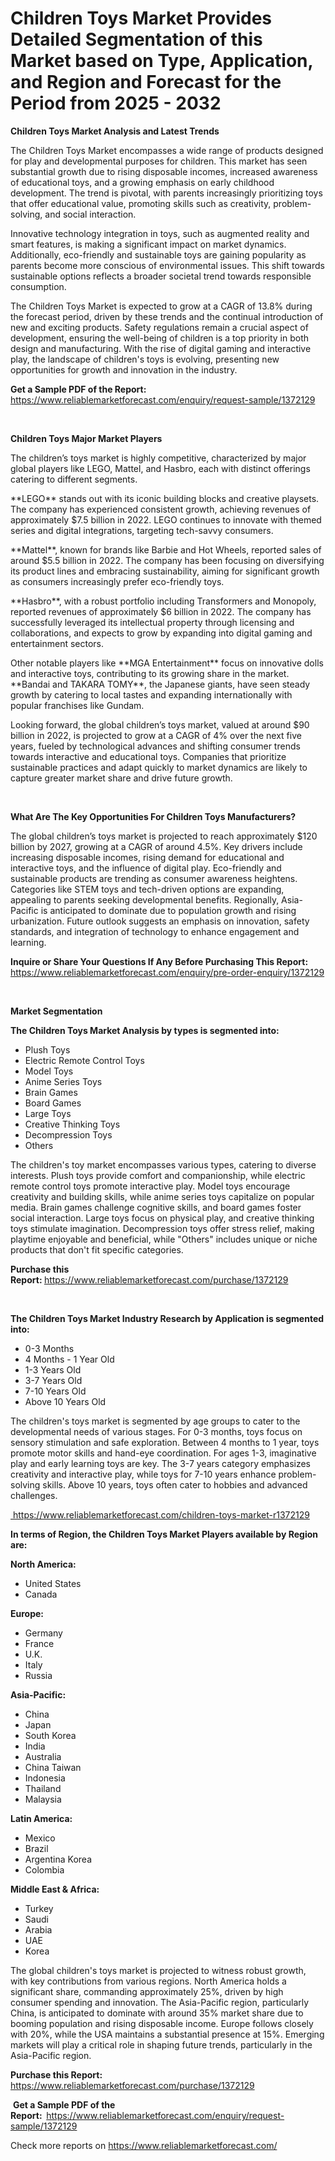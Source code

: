 <p><h1>Children Toys Market Provides Detailed Segmentation of this Market based on Type, Application, and Region and Forecast for the Period from 2025 - 2032</h1></p><p><strong>Children Toys Market Analysis and Latest Trends</strong></p>
<p><p>The Children Toys Market encompasses a wide range of products designed for play and developmental purposes for children. This market has seen substantial growth due to rising disposable incomes, increased awareness of educational toys, and a growing emphasis on early childhood development. The trend is pivotal, with parents increasingly prioritizing toys that offer educational value, promoting skills such as creativity, problem-solving, and social interaction.</p><p>Innovative technology integration in toys, such as augmented reality and smart features, is making a significant impact on market dynamics. Additionally, eco-friendly and sustainable toys are gaining popularity as parents become more conscious of environmental issues. This shift towards sustainable options reflects a broader societal trend towards responsible consumption.</p><p>The Children Toys Market is expected to grow at a CAGR of 13.8% during the forecast period, driven by these trends and the continual introduction of new and exciting products. Safety regulations remain a crucial aspect of development, ensuring the well-being of children is a top priority in both design and manufacturing. With the rise of digital gaming and interactive play, the landscape of children's toys is evolving, presenting new opportunities for growth and innovation in the industry.</p></p>
<p><strong>Get a Sample PDF of the Report:&nbsp;</strong> <a href="https://www.reliablemarketforecast.com/enquiry/request-sample/1372129?utm_campaign=3006&utm_medium=2&utm_source=Github&utm_content=ia&utm_term=22032025&utm_id=children-toys">https://www.reliablemarketforecast.com/enquiry/request-sample/1372129</a></p>
<p>&nbsp;</p>
<p><strong>Children Toys Major Market Players</strong></p>
<p><p>The children’s toys market is highly competitive, characterized by major global players like LEGO, Mattel, and Hasbro, each with distinct offerings catering to different segments. </p><p>**LEGO** stands out with its iconic building blocks and creative playsets. The company has experienced consistent growth, achieving revenues of approximately $7.5 billion in 2022. LEGO continues to innovate with themed series and digital integrations, targeting tech-savvy consumers.</p><p>**Mattel**, known for brands like Barbie and Hot Wheels, reported sales of around $5.5 billion in 2022. The company has been focusing on diversifying its product lines and embracing sustainability, aiming for significant growth as consumers increasingly prefer eco-friendly toys.</p><p>**Hasbro**, with a robust portfolio including Transformers and Monopoly, reported revenues of approximately $6 billion in 2022. The company has successfully leveraged its intellectual property through licensing and collaborations, and expects to grow by expanding into digital gaming and entertainment sectors.</p><p>Other notable players like **MGA Entertainment** focus on innovative dolls and interactive toys, contributing to its growing share in the market. **Bandai and TAKARA TOMY**, the Japanese giants, have seen steady growth by catering to local tastes and expanding internationally with popular franchises like Gundam.</p><p>Looking forward, the global children’s toys market, valued at around $90 billion in 2022, is projected to grow at a CAGR of 4% over the next five years, fueled by technological advances and shifting consumer trends towards interactive and educational toys. Companies that prioritize sustainable practices and adapt quickly to market dynamics are likely to capture greater market share and drive future growth.</p></p>
<p>&nbsp;</p>
<p><strong>What Are The Key Opportunities For Children Toys Manufacturers?</strong></p>
<p><p>The global children’s toys market is projected to reach approximately $120 billion by 2027, growing at a CAGR of around 4.5%. Key drivers include increasing disposable incomes, rising demand for educational and interactive toys, and the influence of digital play. Eco-friendly and sustainable products are trending as consumer awareness heightens. Categories like STEM toys and tech-driven options are expanding, appealing to parents seeking developmental benefits. Regionally, Asia-Pacific is anticipated to dominate due to population growth and rising urbanization. Future outlook suggests an emphasis on innovation, safety standards, and integration of technology to enhance engagement and learning.</p></p>
<p><strong>Inquire or Share Your Questions If Any Before Purchasing This Report:</strong> <a href="https://www.reliablemarketforecast.com/enquiry/pre-order-enquiry/1372129?utm_campaign=3006&utm_medium=2&utm_source=Github&utm_content=ia&utm_term=22032025&utm_id=children-toys">https://www.reliablemarketforecast.com/enquiry/pre-order-enquiry/1372129</a></p>
<p>&nbsp;</p>
<p><strong>Market Segmentation</strong></p>
<p><strong>The Children Toys Market Analysis by types is segmented into:</strong></p>
<p><ul><li>Plush Toys</li><li>Electric Remote Control Toys</li><li>Model Toys</li><li>Anime Series Toys</li><li>Brain Games</li><li>Board Games</li><li>Large Toys</li><li>Creative Thinking Toys</li><li>Decompression Toys</li><li>Others</li></ul></p>
<p><p>The children's toy market encompasses various types, catering to diverse interests. Plush toys provide comfort and companionship, while electric remote control toys promote interactive play. Model toys encourage creativity and building skills, while anime series toys capitalize on popular media. Brain games challenge cognitive skills, and board games foster social interaction. Large toys focus on physical play, and creative thinking toys stimulate imagination. Decompression toys offer stress relief, making playtime enjoyable and beneficial, while "Others" includes unique or niche products that don't fit specific categories.</p></p>
<p><strong>Purchase this Report:&nbsp;</strong><a href="https://www.reliablemarketforecast.com/purchase/1372129?utm_campaign=3006&utm_medium=2&utm_source=Github&utm_content=ia&utm_term=22032025&utm_id=children-toys">https://www.reliablemarketforecast.com/purchase/1372129</a></p>
<p>&nbsp;</p>
<p><strong>The Children Toys Market Industry Research by Application is segmented into:</strong></p>
<p><ul><li>0-3 Months</li><li>4 Months - 1 Year Old</li><li>1-3 Years Old</li><li>3-7 Years Old</li><li>7-10 Years Old</li><li>Above 10 Years Old</li></ul></p>
<p><p>The children's toys market is segmented by age groups to cater to the developmental needs of various stages. For 0-3 months, toys focus on sensory stimulation and safe exploration. Between 4 months to 1 year, toys promote motor skills and hand-eye coordination. For ages 1-3, imaginative play and early learning toys are key. The 3-7 years category emphasizes creativity and interactive play, while toys for 7-10 years enhance problem-solving skills. Above 10 years, toys often cater to hobbies and advanced challenges.</p></p>
<p><a href="https://www.reliablemarketforecast.com/children-toys-market-r1372129?utm_campaign=3006&utm_medium=2&utm_source=Github&utm_content=ia&utm_term=22032025&utm_id=children-toys">&nbsp;https://www.reliablemarketforecast.com/children-toys-market-r1372129</a></p>
<p><strong>In terms of Region, the Children Toys Market Players available by Region are:</strong></p>
<p>
    <p> <strong> North America: </strong>
        <ul>
            <li>United States</li>
            <li>Canada</li>
        </ul>
        </p> 
    <p> <strong> Europe: </strong>
        <ul>
            <li>Germany</li>
            <li>France</li>
            <li>U.K.</li>
            <li>Italy</li>
            <li>Russia</li>
        </ul>
        </p> 
    <p> <strong> Asia-Pacific: </strong>
        <ul>
            <li>China</li>
            <li>Japan</li>
            <li>South Korea</li>
            <li>India</li>
            <li>Australia</li>
            <li>China Taiwan</li>
            <li>Indonesia</li>
            <li>Thailand</li>
            <li>Malaysia</li>
        </ul>
        </p> 
    <p> <strong> Latin America: </strong>
        <ul>
            <li>Mexico</li>
            <li>Brazil</li>
            <li>Argentina Korea</li>
            <li>Colombia</li>
        </ul>
        </p> 
    <p> <strong> Middle East & Africa: </strong>
        <ul>
            <li>Turkey</li>
            <li>Saudi</li>
            <li>Arabia</li>
            <li>UAE</li>
            <li>Korea</li>
        </ul>
    </p>
    </p>
<p><p>The global children's toys market is projected to witness robust growth, with key contributions from various regions. North America holds a significant share, commanding approximately 25%, driven by high consumer spending and innovation. The Asia-Pacific region, particularly China, is anticipated to dominate with around 35% market share due to booming population and rising disposable income. Europe follows closely with 20%, while the USA maintains a substantial presence at 15%. Emerging markets will play a critical role in shaping future trends, particularly in the Asia-Pacific region.</p></p>
<p><strong>Purchase this Report: </strong><a href="https://www.reliablemarketforecast.com/purchase/1372129?utm_campaign=3006&utm_medium=2&utm_source=Github&utm_content=ia&utm_term=22032025&utm_id=children-toys">https://www.reliablemarketforecast.com/purchase/1372129</a></p>
<p>&nbsp;<strong>Get a Sample PDF of the Report:&nbsp;&nbsp;</strong><a href="https://www.reliablemarketforecast.com/enquiry/request-sample/1372129?utm_campaign=3006&utm_medium=2&utm_source=Github&utm_content=ia&utm_term=22032025&utm_id=children-toys">https://www.reliablemarketforecast.com/enquiry/request-sample/1372129</a></p>
<p><strong></strong></p>
<p>Check more reports on <a href="https://www.reliablemarketforecast.com/?utm_campaign=3006&utm_medium=2&utm_source=Github&utm_content=ia&utm_term=22032025&utm_id=children-toys">https://www.reliablemarketforecast.com/</a></p>